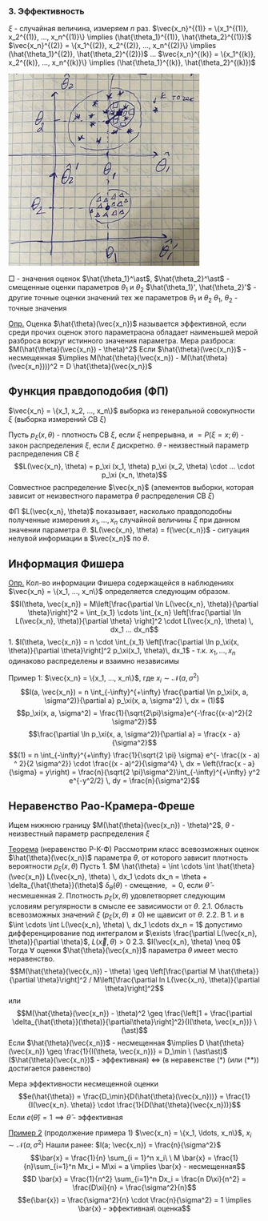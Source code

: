 ### 3. Эффективность
$\xi$ - случайная величина, измеряем $n$ раз.
$\vec{x_n}^{(1)} = \{x_1^{(1)}, x_2^{(1)}, ..., x_n^{(1)}\} \implies (\hat{\theta_1}^{(1)}, \hat{\theta_2}^{(1)})$
$\vec{x_n}^{(2)} = \{x_1^{(2)}, x_2^{(2)}, ..., x_n^{(2)}\} \implies (\hat{\theta_1}^{(2)}, \hat{\theta_2}^{(2)})$
...
$\vec{x_n}^{(k)} = \{x_1^{(k)}, x_2^{(k)}, ..., x_n^{(k)}\} \implies (\hat{\theta_1}^{(k)}, \hat{\theta_2}^{(k)})$

![](/mathstat/lecture2/image1.jpg)

□ - значения оценок
    $\hat{\theta_1}^\ast$, $\hat{\theta_2}^\ast$ - смещенные оценки параметров $\theta_1$ и $\theta_2$
    $\hat{\theta_1}', \hat{\theta_2}'$ - другие точные оценки значений тех же параметров $\theta_1$ и $\theta_2$
    $\theta_1$, $\theta_2$ - точные значения

<u>Опр.</u> Оценка $\hat{\theta}(\vec{x_n})$ называется эффективной, если среди прочих оценок этого параметраона обладает наименьшей мерой разброса вокруг истинного значения параметра.
    Мера разброса: $M(\hat{\theta}(\vec{x_n}) - \theta)^2$
    Если $\hat{\theta}(\vec{x_n})$ - несмещенная $\implies M(\hat{\theta}(\vec{x_n}) - M(\hat{\theta}(\vec{x_n})))^2 = D \hat{\theta}(\vec{x_n})$

## Функция правдоподобия (ФП)
$\vec{x_n} = \{x_1, x_2, ..., x_n\}$ выборка из генеральной совокупности $\xi$ (выборка измерений СВ $\xi$)

Пусть $p_\xi(x, \theta)$ - плотность СВ $\xi$, если $\xi$ непрерывна, и $=P(\xi=x; \theta)$ - закон распределения $\xi$, если $\xi$ дискретно.
    $\theta$ - неизвестный параметр распределения СВ $\xi$
    $$L(\vec{x_n}, \theta) = p_\xi (x_1, \theta) p_\xi (x_2, \theta) \cdot ... \cdot p_\xi (x_n, \theta)$$
    Совместное распределение $\vec{x_n}$ (элементов выборки, которая зависит от неизвестного параметра $\theta$ распределения СВ $\xi$)

ФП $L(\vec{x_n}, \theta)$ показывает, насколько правдоподобны полученные измерения $x_1, ..., x_n$ случайной величины $\xi$ при данном значении параметра $\theta$.
    $L(\vec{x_n}, \theta) = f(\vec{x_n})$ - ситуация нелувой информации в $\vec{x_n}$ по $\theta$.

## Информация Фишера
<u>Опр.</u> Кол-во информации Фишера содержащейся в наблюдениях $\vec{x_n} = \{x_1, ..., x_n\}$ определяется следующим образом.
    $$I(\theta, \vec{x_n}) = M\left[\frac{\partial \ln L(\vec{x_n}, \theta)}{\partial \theta}\right]^2 = \int_{x_1} \cdots \int_{x_n} \left[\frac{\partial \ln L(\vec{x_n}, \theta)}{\partial \theta} \right]^2 \cdot L(\vec{x_n}, \theta) \, dx_1 ... dx_n$$
    1. $I(\theta, \vec{x_n}) = n \cdot \int_{x_1}  \left[\frac{\partial \ln p_\xi(x, \theta)}{\partial \theta}\right]^2 p_\xi(x_1, \theta)\, dx_1$ - т.к. $x_1, ..., x_n$ одинаково распределены и взаимно независимы

</u>Пример 1:</u>
    $\vec{x_n} = \{x_1, ..., x_n\}$, где $x_i \sim \mathcal{N}(a, \sigma^2)$
    $$I(a, \vec{x_n}) = n \int_{-\infty}^{+\infty} \frac{\partial \ln p_\xi(x, a, \sigma^2)}{\partial a} p_\xi(x, a, \sigma^2) \, dx = (1)$$
    $$p_\xi(x, a, \sigma^2) = \frac{1}{\sqrt{2\pi}\sigma}e^{-\frac{(x-a)^2}{2 \sigma^2}}$$
    $$\frac{\partial \ln p_\xi(x, a, \sigma^2)}{\partial a} = \frac{x - a}{\sigma^2}$$
    $$(1) = n \int_{-\infty}^{+\infty} \frac{1}{\sqrt{2 \pi} \sigma} e^{- \frac{(x - a) ^ 2}{2 \sigma^2}} \cdot \frac{(x - a)^2}{\sigma^4} \, dx = \left(\frac{x - a}{\sigma} = y\right) = \frac{n}{\sqrt{2 \pi}\sigma^2}\int_{-\infty}^{+\infty} y^2 e^{-y^2/2} \, dy = \frac{n}{\sigma^2}$$

## Неравенство Рао-Крамера-Фреше
Ищем нижнюю границу $M(\hat{\theta}(\vec{x_n}) - \theta)^2$, $\theta$ - неизвестный параметр распределения $\xi$

<u>Теорема</u> (неравенство Р-К-Ф)
    Рассмотрим класс всевозможных оценок $\hat{\theta}(\vec{x_n})$ параметра $\theta$, от которого зависит плотность вероятности $p_\xi(x, \theta)$
    Пусть
    1. $M \hat{\theta} = \int \cdots \int \hat{\theta}(\vec{x_n}) L(\vec{x_n}, \theta) \, dx_1 \cdots dx_n = \theta + \delta_{\hat{\theta}}(\theta)$
    $\delta_{\hat{\theta}}(\theta)$ - смещение, $= 0$, если $\hat{\theta}$ - несмешенная
    2. Плотность $p_\xi(x, \theta)$ удовлетворяет следующим условиям регулярности в смысле ее зависимости от $\theta$.
    2.1. Область всевозможных значений $\xi$ ($p_\xi(x, \theta) \neq 0$) не щависит от $\theta$.
    2.2. В 1. и в $\int \cdots \int L(\vec{x_n}, \theta) \, dx_1 \cdots dx_n = 1$ допустимо дифференцирование под интегралом и $\exists \frac{\partial L(\vec{x_n}, \theta)}{\partial \theta}$, $L(\vec{x}, \theta) > 0$
    2.3. $I(\vec{x_n}, \theta) \neq 0$
    Тогда $\forall$ оценки $\hat{\theta}(\vec{x_n})$ параметра $\theta$ имеет место неравенство.
    $$M(\hat{\theta}(\vec{x_n}) - \theta) \geq \left[\frac{\partial M \hat{\theta}}{\partial \theta}\right]^2 / M\left[\frac{\partial ln L(\vec{x_n}, \theta)}{\partial \theta}\right]^2$$ или
    $$M(\hat{\theta}(\vec{x_n}) - \theta)^2 \geq \frac{\left[1 + \frac{\partial \delta_{\hat{\theta}}(\theta)}{\partial\theta}\right]^2}{I(\theta, \vec{x_n})} \ (\ast)$$
    Если $\hat{\theta}(\vec{x_n})$ - несмещенная $\implies D \hat{\theta}(\vec{x_n}) \geq \frac{1}{I(\theta, \vec{x_n})} = D_\min \ (\ast\ast)$
    ($\hat{\theta}(\vec{x_n})$ - эффективная) $\iff$ (в неравенстве $(\ast)$ (или $(\ast\ast)$) достигается равенство)

Мера эффективности несмещенной оценки
    $$e(\hat{\theta}) = \frac{D_\min}{D(\hat{\theta}(\vec{x_n}))} = \frac{1}{I(\vec{x_n}. \theta)} \cdot \frac{1}{D(\hat{\theta}(\vec{x_n}))}$$
    Если $e(\hat{\theta}) = 1 \implies \hat{\theta}$ - эффективная

<u>Пример 2</u> (продолжение примера 1)
    $\vec{x_n} = \{x_1, \ldots, x_n\}$, $x_i \sim \mathcal{N}(a, \sigma^2)$
    Нашли ранее: $I(a; \vec{x_n}) = \frac{n}{\sigma^2}$
    $$\bar{x} = \frac{1}{n} \sum_{i = 1}^n x_i\ \ M \bar{x} = \frac{1}{n}\sum_{i=1}^n Mx_i = M\xi = a \implies \bar{x} - несмещенная$$
    $$D \bar{x} = \frac{1}{n^2} \sum_{i=1}^n Dx_i = \frac{n D\xi}{n^2} = \frac{D\xi}{n} = \frac{\sigma^2}{n}$$
    $$e(\bar{x}) = \frac{\sigma^2}{n} \cdot \frac{n}{\sigma^2} = 1 \implies \bar{x} - эффективная\ оценка$$
